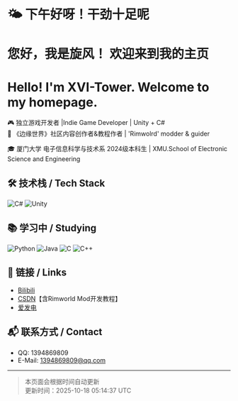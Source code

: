 

# 🌤 下午好呀！干劲十足呢
# 您好，我是旋风！ 欢迎来到我的主页
# Hello! I'm XVI-Tower. Welcome to my homepage.

🎮 独立游戏开发者 |Indie Game Developer | Unity + C#  
🌌 《边缘世界》社区内容创作者&教程作者 | 'Rimwolrd' modder & guider

🎓 厦门大学 电子信息科学与技术系 2024级本科生 | XMU.School of Electronic Science and Engineering 

## 🛠 技术栈 / Tech Stack

![C#](https://img.shields.io/badge/C%23-239120?logo=c-sharp&logoColor=white) 
![Unity](https://img.shields.io/badge/Unity-000000?logo=unity&logoColor=white) 

## 📚 学习中 / Studying

![Python](https://img.shields.io/badge/Python-3776AB?logo=python&logoColor=white)
![Java](https://img.shields.io/badge/Java-007396?logo=java&logoColor=white)
![C](https://img.shields.io/badge/C-00599C?logo=c&logoColor=white)
![C++](https://img.shields.io/badge/C%2B%2B-00599C?logo=cplusplus&logoColor=white)

## 🔗 链接 / Links

- [Bilibili](https://space.bilibili.com/17463438)
- [CSDN](https://blog.csdn.net/qq_58145131)【含Rimworld Mod开发教程】
- [爱发电](https://afdian.com/a/MonsterTower)

## 📬 联系方式 / Contact

- QQ: 1394869809
- E-Mail: 1394869809@qq.com


---

> 本页面会根据时间自动更新  
> 更新时间：2025-10-18 05:14:37 UTC
